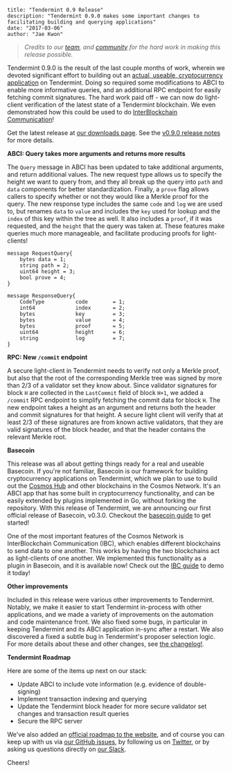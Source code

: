 ~~~
title: "Tendermint 0.9 Release"
description: "Tendermint 0.9.0 makes some important changes to facilitating building and querying applications"
date: "2017-03-06"
author: "Jae Kwon"
~~~

> *Credits to our [team](/about),
> and [community](http://forum.tendermint.com:3000/) for the hard work in making this
> release possible.*

Tendermint 0.9.0 is the result of the last couple months of work, 
wherein we devoted significant effort to building out an 
[actual, useable, cryptocurrency application](https://github.com/tendermint/basecoin) on Tendermint.
Doing so required some modifications to ABCI to enable more informative queries,
and an additional RPC endpoint for easily fetching commit signatures.
The hard work paid off - we can now do light-client verification of the latest state of a Tendermint blockchain.
We even demonstrated how this could be used to do [InterBlockchain Communication](https://github.com/tendermint/basecoin/blob/master/docs/guide/ibc.md)!

Get the latest release at [our downloads page](/intro/getting-started/download-tendermint).
See the [v0.9.0 release
notes](https://github.com/tendermint/tendermint/blob/master/CHANGELOG.md#090-march-6-2017) for more
details.

**ABCI: Query takes more arguments and returns more results**

The `Query` message in ABCI has been updated to take additional arguments, and return additional values.
The new request type allows us to specify the height we want to query from, and they all break up the query into `path` and `data` 
components for better standardization. Finally, a `prove` flag allows callers to specify whether or not they would like a Merkle proof for the query.
The new response type includes the same `code` and `log` we are used to, but renames `data` to `value` and includes the `key` used for lookup and the `index` of this key within the tree as well. It also includes a `proof`, if it was requested, and the `height` that the query was taken at. These features make queries much more manageable, and facilitate producing proofs for light-clients!

```
message RequestQuery{
	bytes data = 1;
	string path = 2;
	uint64 height = 3;
	bool prove = 4; 
}

message ResponseQuery{
	CodeType          code        = 1;
	int64             index       = 2;
	bytes             key         = 3;
	bytes             value       = 4;
	bytes             proof       = 5;
	uint64            height      = 6;
	string            log         = 7;
}
```


**RPC: New `/commit` endpoint**

A secure light-client in Tendermint needs to verify not only a Merkle proof, but also that the root of the corresponding Merkle tree was signed by more than 2/3 of a validator set they know about. Since validator signatures for block `H` are collected in the `LastCommit` field of block `H+1`, we added a `/commit` RPC endpoint to simplify fetching the commit data for block `H`. The new endpoint takes a height as an argument and returns both the header and commit signatures for that height. A secure light client will verify that at least 2/3 of these signatures are from known active validators, that they are valid signatures of the block header, and that the header contains the relevant Merkle root.

**Basecoin**

This release was all about getting things ready for a real and useable Basecoin. 
If you're not familiar, Basecoin is our framework for building cryptocurrency applications on Tendermint,
which we plan to use to build out the [Cosmos Hub](https://cosmos.network) and other blockchains in the Cosmos Network.
It's an ABCI app that has some built in cryptocurrency functionality, and can be easily extended by plugins implemented in Go, without forking the repository.
With this release of Tendermint, we are announcing our first official release of Basecoin, v0.3.0.
Checkout the [basecoin guide](https://github.com/tendermint/basecoin/blob/master/docs/guide/basecoin-basics.md) to get started!

One of the most important features of the Cosmos Network is InterBlockchain Communication (IBC), 
which enables different blockchains to send data to one another.
This works by having the two blockchains act as light-clients of one another. 
We implemented this functionality as a plugin in Basecoin, and it is available now!
Check out the [IBC guide](https://github.com/tendermint/basecoin/blob/master/docs/guide/ibc.md) to demo it today!

**Other improvements**

Included in this release were various other improvements to Tendermint.
Notably, we make it easier to start Tendermint in-process with other applications,
and we made a variety of improvements on the automation and code maintenance front.
We also fixed some bugs, in particular in keeping Tendermint and its ABCI application in-sync after a restart.
We also discovered a fixed a subtle bug in Tendermint's proposer selection logic.
For more details about these and other changes, see [the changelog!](https://github.com/tendermint/tendermint/blob/master/CHANGELOG.md#090-march-6-2017).

**Tendermint Roadmap**

Here are some of the items up next on our stack:

* Update ABCI to include vote information (e.g. evidence of double-signing)
* Implement transaction indexing and querying
* Update the Tendermint block header for more secure validator set changes and transaction result queries
* Secure the RPC server

We've also added an [official roadmap to the website](/docs/roadmap),
and of course you can keep up with us via [our GitHub issues](https://github.com/tendermint/tendermint/issues), 
by following us on [Twitter](http://twitter.com/tendermint_team), or by asking us questions directly on
[our Slack](http://forum.tendermint.com:3000/).

Cheers!
